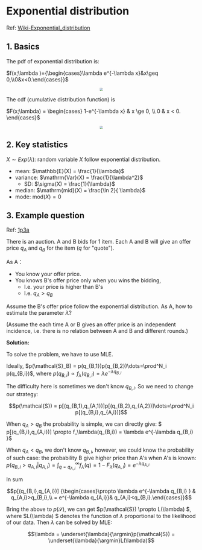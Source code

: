 # Exponential distribution

Ref: [Wiki-Exponential_distribution](https://en.wikipedia.org/wiki/Exponential_distribution)

## 1. Basics

The pdf of exponential distribution is:

 $f(x;\lambda )={\begin{cases}\lambda e^{-\lambda x}&x\geq 0,\\0&x<0.\end{cases}}$

<div  align="center"><img src=https://upload.wikimedia.org/wikipedia/commons/thumb/0/02/Exponential_probability_density.svg/600px-Exponential_probability_density.svg.png style = "zoom:50%"></div> 

 The cdf (cumulative distribution function) is

 $F(x;\lambda) = \begin{cases}
1-e^{-\lambda x} & x \ge 0, \\
0 & x < 0.
\end{cases}$

<div  align="center"><img src=https://upload.wikimedia.org/wikipedia/commons/thumb/b/ba/Exponential_cdf.svg/600px-Exponential_cdf.svg.png style = "zoom:50%"></div> 


## 2. Key statistics

$X\sim Exp(\lambda )$: random variable $X$ follow exponential distribution.

- mean: $\mathbb{E}(X) = \frac{1}{\lambda}$
- variance: $\mathrm{Var}(X) = \frac{1}{\lambda^2}$
  - SD: $\sigma(X) = \frac{1}{\lambda}$
- median: $\mathrm{mid}(X) = \frac{\ln 2}{ \lambda}$
- mode: $\mathrm{mod}(X) = 0$

## 3. Example question

Ref: [1p3a](https://www.1point3acres.com/bbs/thread-479597-1-1.html)

There is an auction. A and B bids for 1 item. Each A and B will give an offer price $q_A$ and $q_B$ for the item ($q$ for "quote"). 

As A：

- You know your offer price.
- You knows B's offer price only when you wins the bidding, 
  - I.e. your price is higher than B's
  - I.e. $q_A > q_B$

Assume the B's offer price follow the exponential distribution. As A, how to estimate the parameter $\lambda$? 

(Assume the each time A or B gives an offer price is an independent incidence, i.e. there is no relation between A and B and different rounds.)

**Solution:**



To solve the problem, we have to use MLE.

Ideally, $p(\mathcal{S}_B) = p(q_{B,1})p(q_{B,2})\dots=\prod^N_i p(q_{B,i})$, where $p(q_{B,i}) \propto f_\lambda(q_{B,i}) = \lambda e^{-\lambda q_{B,i} }$ 

The difficulty here is sometimes we don't know $q_{B,i}$. So we need to change our strategy:

$$p(\mathcal{S}) = p[(q_{B,1},q_{A,1})]p[(q_{B,2},q_{A,2})]\dots=\prod^N_i p[(q_{B,i},q_{A,i})]$$


When $q_A>q_B$ the probability is simple, we can directly give: $ p[(q_{B,i},q_{A,i})] \propto f_\lambda(q_{B,i}) = \lambda e^{-\lambda q_{B,i} }$ 


When $q_A<q_B$, we don't know $q_{B,i}$, however, we could know the probability of such case: the probability B give higher price than A's when A's is known:  $p(q_{B,i}>q_{A,i}|q_{A,i}) = \int^\infty_{q=q_{A,i} } f_\lambda(q) = 1-F_\lambda(q_{A,i}) = e^{-\lambda q_{A,i} }$

In sum


 $$p[(q_{B,i},q_{A,i})]  {\begin{cases}\propto \lambda e^{-\lambda q_{B,i} } & q_{A,i}>q_{B,i},\\ = e^{-\lambda q_{A,i}}& q_{A,i}<q_{B,i}.\end{cases}}$$

Bring the above to $p(\mathcal{S})$, we can get $p(\mathcal{S}) \propto L(\lambda) $, where $L(\lambda) $ denotes the function of $\lambda$ proportional to the likelihood of our data. Then $\lambda$ can be solved by MLE:

$$\lambda = \underset{\lambda}{\argmin}p(\mathcal{S}) = \underset{\lambda}{\argmin}L(\lambda)$$

<!-- $p(\text{know } q_B|q_a) = p(q_A >q_B)$
$p(\text{don't know } q_B|q_a) = p(q_A < q_B)$ -->
